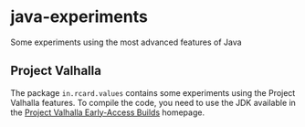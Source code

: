 # java-experiments

Some experiments using the most advanced features of Java

## Project Valhalla

The package `in.rcard.values` contains some experiments using the Project Valhalla features. To compile the code, you need to use the JDK available in the [Project Valhalla Early-Access Builds](https://jdk.java.net/valhalla/) homepage.
